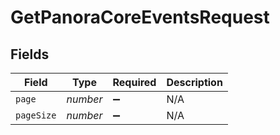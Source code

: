# GetPanoraCoreEventsRequest


## Fields

| Field              | Type               | Required           | Description        |
| ------------------ | ------------------ | ------------------ | ------------------ |
| `page`             | *number*           | :heavy_minus_sign: | N/A                |
| `pageSize`         | *number*           | :heavy_minus_sign: | N/A                |